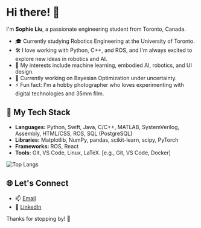 <!--
**sophlzy3/sophlzy3** is a ✨ _special_ ✨ repository because its `README.md` (this file) appears on your GitHub profile.

Here are some ideas to get you started:
-->

# Hi there! 👋

I'm **Sophie Liu**, a passionate engineering student from Toronto, Canada. 

- 🎓 Currently studying Robotics Engineering at the University of Toronto. 
- 🛠️ I love working with Python, C++, and ROS, and I'm always excited to explore new ideas in robotics and AI.
- 🤖 My interests include machine learning, embodied AI, robotics, and UI design. 
- 🔭 Currently working on Bayesian Optimization under uncertainty.
- ⚡ Fun fact: I'm a hobby photographer who loves experimenting with digital technologies and 35mm film. 
<!--
- 🌱 Currently learning
- ✏️ I write about my work and share insights at [your blog/medium link if you have one].
- 🔭 I’m currently working on ...
- 🌱 I’m currently learning ...
- 👯 I’m looking to collaborate on ...
- 🤔 I’m looking for help with ...
- 💬 Ask me about ...
- 📫 How to reach me: ...
- 😄 Pronouns: ...
- ⚡ Fun fact: ...
-->


## 🔧 My Tech Stack
- **Languages:** Python, Swift, Java, C/C++, MATLAB, SystemVerilog, Assembly, HTML/CSS, ROS, SQL (PostgreSQL)
- **Libraries:** Matplotlib, NumPy, pandas, scikit-learn, scipy, PyTorch
- **Frameworks:** ROS, React <!-- flask-->
- **Tools:** Git, VS Code, Linux, LaTeX. [e.g., Git, VS Code, Docker]
<!--
- **Cloud:** [e.g., AWS, GCP]
-->
![Top Langs](https://github-readme-stats.vercel.app/api/top-langs/?username=sophlzy3&layout=compact&hide_border=true&langs_count=20&theme=catppuccin_mocha&exclude_repo=small-MLE-proj)


<!--
## 📈 GitHub Stats
[![GitHub Streak](https://streak-stats.demolab.com?user=sophlzy3&theme=cobalt&hide_border=true&date_format=M%20j%5B%2C%20Y%5D&hide_longest_streak=true)](https://git.io/streak-stats)
-->


## 🌐 Let's Connect

- 📫 [Email](mailto:sophiezy.liu@mail.utoronto.ca)
- 💼 [LinkedIn](https://linkedin.com/in/sophie-liu-szylzz)
<!-- - 🌟 [Portfolio](https://your-portfolio-link) -->


Thanks for stopping by! 🚀
